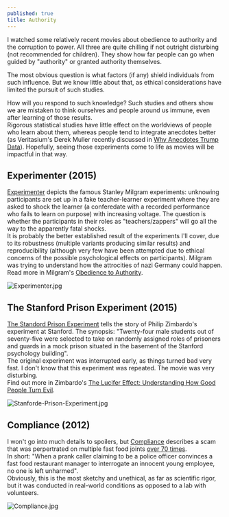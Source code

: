 ```yaml
---
published: true
title: Authority
---
```







I watched some relatively recent movies about obedience to authority and the corruption to power. All three are quite chilling if not outright disturbing (not recommended for children). They show how far people can go when guided by "authority" or granted authority themselves.  

The most obvious question is what factors (if any) shield individuals from such influence. But we know little about that, as ethical considerations have limited the pursuit of such studies.  

How will you respond to such knowledge? Such studies and others show we are mistaken to think ourselves and people around us immune, even after learning of those results.  
Rigorous statistical studies have little effect on the worldviews of people who learn about them, whereas people tend to integrate anecdotes better (as Veritasium's Derek Muller recently discussed in [Why Anecdotes Trump Data](https://www.youtube.com/watch?v=s7MTM4BKZ_E)). Hopefully, seeing those experiments come to life as movies will be impactful in that way.  
  
  
## Experimenter (2015)
[Experimenter](http://www.imdb.com/title/tt3726704/) depicts the famous Stanley Milgram experiments: unknowing participants are set up in a fake teacher-learner experiment where they are asked to shock the learner (a conferedate with a recorded performance who fails to learn on purpose) with increasing voltage. The question is whether the participants in their roles as "teachers/zappers" will go all the way to the apparently fatal shocks.  
It is probably the better established result of the experiments I'll cover, due to its robustness (multiple variants producing similar results) and reproducibility (although very few have been attempted due to ethical concerns of the possible psychological effects on participants). Milgram was trying to understand how the attrocities of nazi Germany could happen.  
Read more in Milgram's [Obedience to Authority](http://smile.amazon.com/Obedience-Authority-Experimental-Perennial-Classics/dp/006176521X).
  
  
![Experimenter.jpg]({{site.baseurl}}/archives/images/Experimenter.jpg)
  
   
## The Stanford Prison Experiment (2015)
[The Standord Prison Experiment](http://www.imdb.com/title/tt0420293/) tells the story of Philip Zimbardo's experiment at Stanford. The synopsis: "Twenty-four male students out of seventy-five were selected to take on randomly assigned roles of prisoners and guards in a mock prison situated in the basement of the Stanford psychology building".  
The original experiment was interrupted early, as things turned bad very fast. I don't know that this experiment was repeated. The movie was very disturbing.  
Find out more in Zimbardo's [The Lucifer Effect: Understanding How Good People Turn Evil](http://smile.amazon.com/The-Lucifer-Effect-Understanding-People/dp/0812974441/).
  
  
![Stanforde-Prison-Experiment.jpg]({{site.baseurl}}/archives/images/Stanforde-Prison-Experiment.jpg)
  
  
## Compliance (2012)
I won't go into much details to spoilers, but [Compliance](http://www.imdb.com/title/tt1971352/) describes a scam that was perpertrated on multiple fast food joints [over 70 times](https://en.wikipedia.org/wiki/Strip_search_phone_call_scam).  
In short: "When a prank caller claiming to be a police officer convinces a fast food restaurant manager to interrogate an innocent young employee, no one is left unharmed".  
Obviously, this is the most sketchy and unethical, as far as scientific rigor, but it was conducted in real-world conditions as opposed to a lab with volunteers.
  
  
![Compliance.jpg]({{site.baseurl}}/archives/images/Compliance.jpg)
